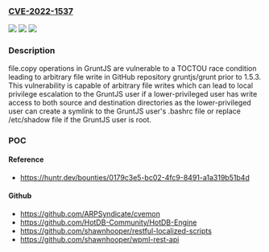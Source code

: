 ### [CVE-2022-1537](https://cve.mitre.org/cgi-bin/cvename.cgi?name=CVE-2022-1537)
![](https://img.shields.io/static/v1?label=Product&message=gruntjs%2Fgrunt&color=blue)
![](https://img.shields.io/static/v1?label=Version&message=%3C%201.5.3%20&color=brighgreen)
![](https://img.shields.io/static/v1?label=Vulnerability&message=CWE-367%20Time-of-check%20Time-of-use%20(TOCTOU)%20Race%20Condition&color=brighgreen)

### Description

file.copy operations in GruntJS are vulnerable to a TOCTOU race condition leading to arbitrary file write in GitHub repository gruntjs/grunt prior to 1.5.3. This vulnerability is capable of arbitrary file writes which can lead to local privilege escalation to the GruntJS user if a lower-privileged user has write access to both source and destination directories as the lower-privileged user can create a symlink to the GruntJS user's .bashrc file or replace /etc/shadow file if the GruntJS user is root.

### POC

#### Reference
- https://huntr.dev/bounties/0179c3e5-bc02-4fc9-8491-a1a319b51b4d

#### Github
- https://github.com/ARPSyndicate/cvemon
- https://github.com/HotDB-Community/HotDB-Engine
- https://github.com/shawnhooper/restful-localized-scripts
- https://github.com/shawnhooper/wpml-rest-api

